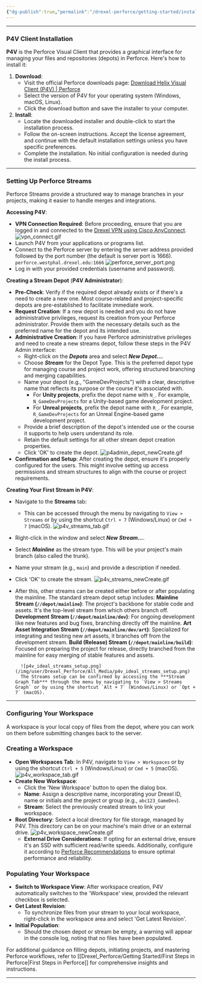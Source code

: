 ```yaml
---
{"dg-publish":true,"permalink":"/drexel-perforce/getting-started/installation-guide/"}
---
```


---
### P4V Client Installation

**P4V** is the Perforce Visual Client that provides a graphical interface for managing your files and repositories (depots) in Perforce. Here's how to install it:

1. **Download**:
    - Visit the official Perforce downloads page: [Download Helix Visual Client (P4V) | Perforce](https://www.perforce.com/downloads/helix-visual-client-p4v)
    - Select the version of P4V for your operating system (Windows, macOS, Linux).
    - Click the download button and save the installer to your computer.
2. **Install**:
    - Locate the downloaded installer and double-click to start the installation process.
    - Follow the on-screen instructions. Accept the license agreement, and continue with the default installation settings unless you have specific preferences.
    - Complete the installation. No initial configuration is needed during the install process.

---
### Setting Up Perforce Streams

Perforce Streams provide a structured way to manage branches in your projects, making it easier to handle merges and integrations.

**Accessing P4V**:
- **VPN Connection Required**: Before proceeding, ensure that you are logged in and connected to the [Drexel VPN using Cisco AnyConnect](https://drexel.edu/it/help/a-z/VPN/).
	![vpn_connect.gif](/img/user/Drexel_Perforce/All_Media/vpn_connect.gif)
- Launch P4V from your applications or programs list.
- Connect to the Perforce server by entering the server address provided followed by the port number (the default is server port is 1666). 
		`perforce.westphal.drexel.edu:1666`
		![perforce_server_port.png](/img/user/Drexel_Perforce/All_Media/perforce_server_port.png)
- Log in with your provided credentials (username and password).


**Creating a Stream Depot** (**P4V Administrator**):
- **Pre-Check**: Verify if the required depot already exists or if there's a need to create a new one. Most course-related and project-specific depots are pre-established to facilitate immediate work.
- **Request Creation**: If a new depot is needed and you do not have administrative privileges, request its creation from your Perforce administrator. Provide them with the necessary details such as the preferred name for the depot and its intended use.
- **Administrative Creation**: If you have Perforce administrative privileges and need to create a new streams depot, follow these steps in the P4V Admin interface:
	- Right-click on the ***Depots*** area and select ***New Depot...***.
	- Choose ***Stream*** for the Depot Type. This is the preferred depot type for managing course and project work, offering structured branching and merging capabilities.
	- Name your depot (e.g., "GameDevProjects") with a clear, descriptive name that reflects its purpose or the course it's associated with.
		- For **Unity projects**, prefix the depot name with `N_`. For example, `N_GameDevProjects` for a Unity-based game development project.
		- For **Unreal projects**, prefix the depot name with `R_`. For example, `R_GameDevProjects` for an Unreal Engine-based game development project.
	- Provide a brief description of the depot's intended use or the course it supports to help users understand its role.
	- Retain the default settings for all other stream depot creation properties.
	- Click 'OK' to create the depot.
		![p4admin_depot_newCreate.gif](/img/user/Drexel_Perforce/All_Media/p4admin_depot_newCreate.gif)
- **Confirmation and Setup**: After creating the depot, ensure it's properly configured for the users. This might involve setting up access permissions and stream structures to align with the course or project requirements.


**Creating Your First Stream in P4V**:
- Navigate to the **Streams** tab:
  - This can be accessed through the menu by navigating to `View > Streams` or by using the shortcut `Ctrl + 7` (Windows/Linux) or `Cmd + 7` (macOS).
	  ![p4v_streams_tab.gif](/img/user/Drexel_Perforce/All_Media/p4v_streams_tab.gif)
- Right-click in the window and select ***New Stream...***.
- Select ***Mainline*** as the stream type. This will be your project's main branch (also called the trunk).
- Name your stream (e.g., `main`) and provide a description if needed.
- Click 'OK' to create the stream.
		![p4v_streams_newCreate.gif](/img/user/Drexel_Perforce/All_Media/p4v_streams_newCreate.gif)
- After this, other streams can be created either before or after populating the mainline. The standard stream depot setup includes:
	  **Mainline Stream (`//depot/mainline`)**: The project's backbone for stable code and assets. It's the top-level stream from which others branch off.
	  **Development Stream (`//depot/mainline/dev`)**: For ongoing development like new features and bug fixes, branching directly off the mainline.
	  **Art Asset Integration Stream (`//depot/mainline/dev/art`)**: Specialized for integrating and testing new art assets, it branches off from the development stream.
	  **Build (Release) Stream (`//depot/mainline/build`)**: Focused on preparing the project for release, directly branched from the mainline for easy merging of stable features and assets.
	
		![p4v_ideal_streams_setup.png](/img/user/Drexel_Perforce/All_Media/p4v_ideal_streams_setup.png)
		The Streams setup can be confirmed by accessing the ***Stream Graph Tab*** through the menu by navigating to `View > Streams Graph` or by using the shortcut `Alt + 7` (Windows/Linux) or `Opt + 7` (macOS).
---
### Configuring Your Workspace

A workspace is your local copy of files from the depot, where you can work on them before submitting changes back to the server.

### Creating a Workspace
- **Open Workspaces Tab**: In P4V, navigate to `View > Workspaces` or by using the shortcut `Ctrl + 5` (Windows/Linux) or `Cmd + 5` (macOS).
	![p4v_workspace_tab.gif](/img/user/Drexel_Perforce/All_Media/p4v_workspace_tab.gif)
- **Create New Workspace**:
  - Click the 'New Workspace' button to open the dialog box.
  - **Name**: Assign a descriptive name, incorporating your Drexel ID, name or initials and the project or group (e.g., `abc123_GameDev`).
  - **Stream**: Select the previously created stream to link your workspace.
- **Root Directory**: Select a local directory for file storage, managed by P4V. This directory can be on your machine's main drive or an external drive. 
	  ![p4v_workspace_newCreate.gif](/img/user/Drexel_Perforce/All_Media/p4v_workspace_newCreate.gif)
  - **External Drive Considerations**: If opting for an external drive, ensure it's an SSD with sufficient read/write speeds. Additionally, configure it according to [Perforce Recommendations](https://portal.perforce.com/s/article/2957) to ensure optimal performance and reliability.

### Populating Your Workspace
- **Switch to Workspace View**: After workspace creation, P4V automatically switches to the 'Workspace' view, provided the relevant checkbox is selected.
- **Get Latest Revision**:
  - To synchronize files from your stream to your local workspace, right-click in the workspace area and select 'Get Latest Revision'.
- **Initial Population**:
  - Should the chosen depot or stream be empty, a warning will appear in the console log, noting that no files have been populated.

For additional guidance on filling depots, initiating projects, and mastering Perforce workflows, refer to [[Drexel_Perforce/Getting Started/First Steps in Perforce\|First Steps in Perforce]] for comprehensive insights and instructions.


---